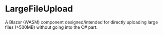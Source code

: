 # LargeFileUpload
A Blazor (WASM) component designed/intended for directly uploading large files (>500MB) without going into the C# part.
